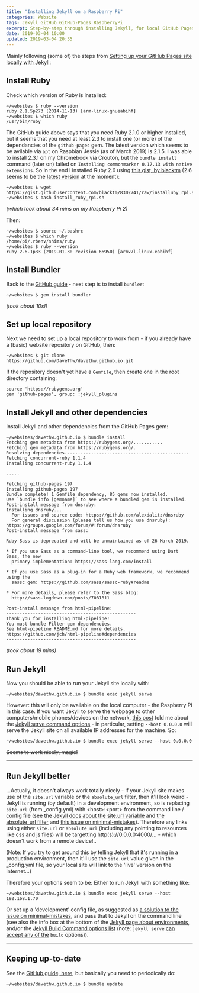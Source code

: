 ```yaml
---
title: "Installing Jekyll on a Raspberry Pi"
categories: Website
tags: Jekyll GitHub GitHub-Pages RaspberryPi
excerpt: Step-by-step through installing Jekyll, for local GitHub Pages, on a Raspberry Pi
date: 2019-03-04 10:00
updated: 2019-03-04 20:35
---
```


Mainly following (some of) the steps from [Setting up your GitHub Pages site locally with Jekyll](https://help.github.com/en/articles/setting-up-your-github-pages-site-locally-with-jekyll):

## Install Ruby

Check which version of Ruby is installed:
```shell
~/websites $ ruby --version
ruby 2.1.5p273 (2014-11-13) [arm-linux-gnueabihf]
~/websites $ which ruby
/usr/bin/ruby
```

The GitHub guide above says that you need Ruby 2.1.0 or higher installed, but it seems that you need at least 2.3 to install one (or more) of the dependancies of the `github-pages` gem.  The latest version which seems to be avilable via `apt` on Raspbian Jessie (as of March 2019) is 2.1.5.  I was able to install 2.3.1 on my Chromebook via Crouton, but the `bundle install` command (later on) failed on `Installing commonmarker 0.17.13 with native extensions`.  So in the end I installed Ruby 2.6 using [this gist, by blacktm](https://gist.github.com/blacktm/8302741) (2.6 seems to be the [latest version](https://www.ruby-lang.org/en/downloads/) at the moment):

```shell
~/websites $ wget https://gist.githubusercontent.com/blacktm/8302741/raw/installuby_rpi.sh
~/websites $ bash install_ruby_rpi.sh
```
*(which took about 34 mins on my Raspberry Pi 2)*

Then:
```shell
~/websites $ source ~/.bashrc
~/websites $ which ruby
/home/pi/.rbenv/shims/ruby
~/websites $ ruby --version
ruby 2.6.1p33 (2019-01-30 revision 66950) [armv7l-linux-eabihf]
```

## Install Bundler

Back to the [GitHub guide](https://help.github.com/en/articles/setting-up-your-github-pages-site-locally-with-jekyll#requirements) - next step is to install `bundler`:
```shell
~/websites $ gem install bundler
```
*(took about 10s!)*

## Set up local repository

Next we need to set up a local repository to work from - if you already have a (basic) website repository on GitHub, then:
```shell
~/websites $ git clone https://github.com/DaveThw/davethw.github.io.git
```

If the repository doesn't yet have a `Gemfile`, then create one in the root directory containing:
```
source 'https://rubygems.org'
gem 'github-pages', group: :jekyll_plugins
```

## Install Jekyll and other dependencies

Install Jekyll and other dependencies from the GitHub Pages gem:
```shell
~/websites/davethw.github.io $ bundle install
Fetching gem metadata from https://rubygems.org/...........
Fetching gem metadata from https://rubygems.org/.
Resolving dependencies...............................................
Fetching concurrent-ruby 1.1.4
Installing concurrent-ruby 1.1.4

.....

Fetching github-pages 197
Installing github-pages 197
Bundle complete! 1 Gemfile dependency, 85 gems now installed.
Use `bundle info [gemname]` to see where a bundled gem is installed.
Post-install message from dnsruby:
Installing dnsruby...
  For issues and source code: https://github.com/alexdalitz/dnsruby
  For general discussion (please tell us how you use dnsruby): https://groups.google.com/forum/#!forum/dnsruby
Post-install message from sass:

Ruby Sass is deprecated and will be unmaintained as of 26 March 2019.

* If you use Sass as a command-line tool, we recommend using Dart Sass, the new
  primary implementation: https://sass-lang.com/install

* If you use Sass as a plug-in for a Ruby web framework, we recommend using the
  sassc gem: https://github.com/sass/sassc-ruby#readme

* For more details, please refer to the Sass blog:
  http://sass.logdown.com/posts/7081811

Post-install message from html-pipeline:
-------------------------------------------------
Thank you for installing html-pipeline!
You must bundle Filter gem dependencies.
See html-pipeline README.md for more details.
https://github.com/jch/html-pipeline#dependencies
-------------------------------------------------
```
*(took about 19 mins)*

## Run Jekyll

Now you should be able to run your Jekyll site locally with:
```shell
~/websites/davethw.github.io $ bundle exec jekyll serve
```
However: this will only be available on the local computer - the Raspberry Pi in this case.  If you want Jekyll to serve the webpage to other computers/mobile phones/devices on the network, [this post](https://zarino.co.uk/post/jekyll-local-network/#solution-tell-jekyll-which-hostname-to-respond-to) told me about the [Jekyll serve command options](https://jekyllrb.com/docs/configuration/options/#serve-command-options) - in particular, setting `--host 0.0.0.0` will serve the Jekyll site on all available IP addresses for the machine.  So:
```shell
~/websites/davethw.github.io $ bundle exec jekyll serve --host 0.0.0.0
```
~~Seems to work nicely, magic!~~

-----

## Run Jekyll better

...Actually, it doesn't always work totally nicely - if your Jekyll site makes use of the `site.url` variable or the `absolute_url` filter, then it'll look weird - Jekyll is running (by default) in a development environment, so is replacing `site.url` (from \_config.yml) with \<host>:\<port> from the command line / config file (see the [Jekyll docs about the site.url variable](https://jekyllrb.com/docs/variables/#site-variables) and [the absolute_url filter](https://jekyllrb.com/docs/liquid/filters/) and [this issue on minimal-mistakes](https://github.com/mmistakes/minimal-mistakes/issues/1588)).  Therefore any links using either `site.url` or `absolute_url` (including any pointing to resources like css and js files) will be targetting http(s)://0.0.0.0:4000/... - which doesn't work from a remote device!..

(Note: If you try to get around this by telling Jekyll that it's running in a production environment, then it'll use the `site.url` value given in the \_config.yml file, so your local site will link to the 'live' version on the internet...)

Therefore your options seem to be: Either to run Jekyll with something like:
```shell
~/websites/davethw.github.io $ bundle exec jekyll serve --host 192.168.1.70
```
Or set up a 'development' config file, as suggested as [a solution to the issue on minimal-mistakes](https://github.com/mmistakes/minimal-mistakes/issues/1588#issuecomment-373937514), and pass that to Jekyll on the command line (see also the info box at the bottom of the [Jekyll page about environments](https://jekyllrb.com/docs/configuration/environments/), and/or the [Jekyll Build Command options list](https://jekyllrb.com/docs/configuration/options/#build-command-options) (note: `jekyll serve` [can accept any of the](https://jekyllrb.com/docs/configuration/options/#serve-command-options) `build` options)).

-----

## Keeping up-to-date

See the [GitHub guide, here](https://help.github.com/en/articles/setting-up-your-github-pages-site-locally-with-jekyll#keeping-your-site-up-to-date-with-the-github-pages-gem), but basically you need to periodically do:
```shell
~/websites/davethw.github.io $ bundle update
```
